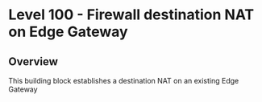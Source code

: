 # Level 100 - Firewall destination NAT on Edge Gateway

## Overview

This building block establishes a destination NAT on an existing Edge Gateway
